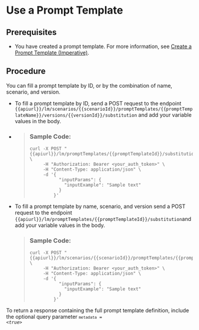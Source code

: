 <!-- loioebe1e30694ea46269cfe4cdcf1caa5a8 -->

# Use a Prompt Template



<a name="loioebe1e30694ea46269cfe4cdcf1caa5a8__prereq_nbg_w2q_fdc"/>

## Prerequisites

-   You have created a prompt template. For more information, see [Create a Prompt Template \(Imperative\)](create-a-prompt-template-imperative-92453a7.md).




<a name="loioebe1e30694ea46269cfe4cdcf1caa5a8__steps_h1s_lwh_hdc"/>

## Procedure

You can fill a prompt template by ID, or by the combination of name, scenario, and version.

-   To fill a prompt template by ID, send a POST request to the endpoint `{{apiurl}}/lm/scenarios/{{scenarioId}}/promptTemplates/{{promptTemplateName}}/versions/{{versionId}}/substitution` and add your variable values in the body.

-   > ### Sample Code:  
    > ```
    > curl -X POST "{{apiurl}}/lm/promptTemplates/{{promptTemplateId}}/substitution" \
    >      -H "Authorization: Bearer <your_auth_token>" \
    >      -H "Content-Type: application/json" \
    >      -d '{
    >            "inputParams": {
    >              "inputExample": "Sample text"
    >            }
    >          }'
    > ```

-   To fill a prompt template by name, scenario, and version send a POST request to the endpoint `{{apiurl}}/lm/promptTemplates/{{promptTemplateId}}/substitution`and add your variable values in the body.

    > ### Sample Code:  
    > ```
    > curl -X POST "{{apiurl}}/lm/scenarios/{{scenarioId}}/promptTemplates/{{promptTemplateName}}/versions/{{versionId}}/substitution" \
    >      -H "Authorization: Bearer <your_auth_token>" \
    >      -H "Content-Type: application/json" \
    >      -d '{
    >            "inputParams": {
    >              "inputExample": "Sample text"
    >            }
    >          }'
    > ```


To return a response containing the full prompt template definition, include the optional query parameter <code><code>metadata</code> = <i class="varname">&lt;true&gt;</i></code>

